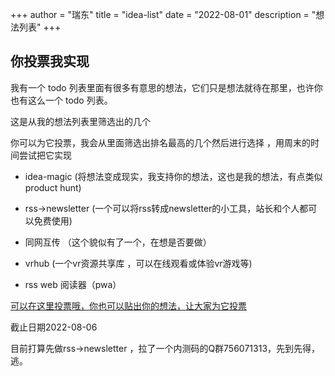 +++
author = "瑞东"
title = "idea-list"
date = "2022-08-01"
description = "想法列表"
+++

## 你投票我实现

我有一个 todo 列表里面有很多有意思的想法，它们只是想法就待在那里，也许你也有这么一个 todo 列表。

这是从我的想法列表里筛选出的几个

你可以为它投票，我会从里面筛选出排名最高的几个然后进行选择 ，用周末的时间尝试把它实现

- idea-magic (将想法变成现实，我支持你的想法，这也是我的想法，有点类似product hunt)

- rss->newsletter (一个可以将rss转成newsletter的小工具，站长和个人都可以免费使用)

- 同网互传 （这个貌似有了一个，在想是否要做）

- vrhub (一个vr资源共享库 ，可以在线观看或体验vr游戏等)

- rss web 阅读器（pwa）

[可以在这里投票哦，你也可以贴出你的想法，让大家为它投票](https://www.v2ex.com/t/869958)

截止日期2022-08-06


目前打算先做rss->newsletter ，拉了一个内测码的Q群756071313，先到先得，逃。